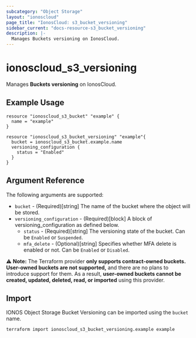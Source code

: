 ```yaml
---
subcategory: "Object Storage"
layout: "ionoscloud"
page_title: "IonosCloud: s3_bucket_versioning"
sidebar_current: "docs-resource-s3_bucket_versioning"
description: |-
  Manages Buckets versioning on IonosCloud.
---
```


# ionoscloud_s3_versioning

Manages **Buckets versioning** on IonosCloud.

## Example Usage

```hcl
resource "ionoscloud_s3_bucket" "example" {
  name = "example"
}

resource "ionoscloud_s3_bucket_versioning" "example"{
  bucket = ionoscloud_s3_bucket.example.name
  versioning_configuration {
    status = "Enabled"
  }
}

```

## Argument Reference

The following arguments are supported:

- `bucket` - (Required)[string] The name of the bucket where the object will be stored.
- `versioning_configuration` - (Required)[block] A block of versioning_configuration as defined below.
  - `status` - (Required)[string] The versioning state of the bucket. Can be `Enabled` or `Suspended`.
  - `mfa_delete` - (Optional)[string] Specifies whether MFA delete is enabled or not. Can be `Enabled` or `Disabled`.

⚠️ **Note:** The Terraform provider **only supports contract-owned buckets. User-owned buckets are not supported,** and there are no plans to introduce support for them. As a result, **user-owned buckets cannot be created, updated, deleted, read, or imported** using this provider.

## Import

IONOS Object Storage Bucket Versioning can be imported using the `bucket` name.

```shell
terraform import ionoscloud_s3_bucket_versioning.example example
```